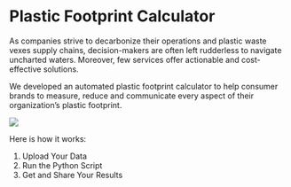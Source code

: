 # Plastic Footprint Calculator

As companies strive to decarbonize their operations and plastic waste vexes supply chains, decision-makers are often left rudderless to navigate uncharted waters. Moreover, few services offer actionable and cost-effective solutions. 

We developed an automated plastic footprint calculator to help consumer brands to measure, reduce and communicate every aspect of their organization’s plastic footprint.

![](https://media.giphy.com/media/v1.Y2lkPTc5MGI3NjExNzIyNWI1YmZhN2YwOWFlYmIzYTM2ODIxOTc1ODhlZjQ3MzExMmY2ZiZlcD12MV9pbnRlcm5hbF9naWZzX2dpZklkJmN0PWc/BkpU6IyouVnXQDI0si/giphy.gif)

Here is how it works:

1. Upload Your Data
2. Run the Python Script
3. Get and Share Your Results
